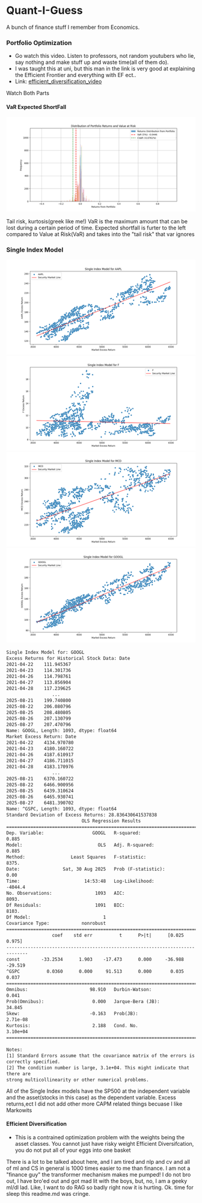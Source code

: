 # Quant-I-Guess
A bunch of finance stuff I remember from Economics.



### Portfolio Optimization
* Go watch this video. Listen to professors, not random youtubers who lie, say nothing and make stuff up and waste time(all of them do).
* I was taught this at uni, but this man in the link is very good at explaining the Efficient Frontier and everything with EF ect..
* Link:
[efficient_diversification_video](https://www.youtube.com/watch?v=wo7LR-evnmc&t=605s)

Watch Both Parts

#### VaR Expected ShortFall

![var_es_portfolio](images/VaR-Cvar-EfficientDiversification.png)

Tail risk, kurtosis(greek like me!)
VaR is the maximum amount that can be lost during a certain period of time.
Expected shortfall is furter to the left compared to Value at Risk(VaR) and takes into the "tail risk" that var ignores

### Single Index Model

![apple_sim](images/sim/single_index_model_AAPL.png)
![Ford_sim](images/sim/single_index_model_F.png)
![mcdonalds_sim](images/sim/single_index_model_MCD.png)
![google_sim](images/sim/single_index_model_GOOGL.png)

```text
Single Index Model for: GOOGL
Excess Returns for Historical Stock Data: Date
2021-04-22    111.945367
2021-04-23    114.301736
2021-04-26    114.798761
2021-04-27    113.856904
2021-04-28    117.239625
                 ...    
2025-08-21    199.740800
2025-08-22    206.080796
2025-08-25    208.480805
2025-08-26    207.130799
2025-08-27    207.470796
Name: GOOGL, Length: 1093, dtype: float64
Market Excess Return: Date
2021-04-22    4134.970780
2021-04-23    4180.160722
2021-04-26    4187.610917
2021-04-27    4186.711015
2021-04-28    4183.170976
                 ...     
2025-08-21    6370.160722
2025-08-22    6466.900956
2025-08-25    6439.310624
2025-08-26    6465.930741
2025-08-27    6481.390702
Name: ^GSPC, Length: 1093, dtype: float64
Standard Deviation of Excess Returns: 28.836430641537838
                            OLS Regression Results                            
==============================================================================
Dep. Variable:                  GOOGL   R-squared:                       0.885
Model:                            OLS   Adj. R-squared:                  0.885
Method:                 Least Squares   F-statistic:                     8375.
Date:                Sat, 30 Aug 2025   Prob (F-statistic):               0.00
Time:                        14:53:48   Log-Likelihood:                -4044.4
No. Observations:                1093   AIC:                             8093.
Df Residuals:                    1091   BIC:                             8103.
Df Model:                           1                                         
Covariance Type:            nonrobust                                         
==============================================================================
                 coef    std err          t      P>|t|      [0.025      0.975]
------------------------------------------------------------------------------
const        -33.2534      1.903    -17.473      0.000     -36.988     -29.519
^GSPC          0.0360      0.000     91.513      0.000       0.035       0.037
==============================================================================
Omnibus:                       98.910   Durbin-Watson:                   0.041
Prob(Omnibus):                  0.000   Jarque-Bera (JB):               34.845
Skew:                          -0.163   Prob(JB):                     2.71e-08
Kurtosis:                       2.188   Cond. No.                     3.10e+04
==============================================================================

Notes:
[1] Standard Errors assume that the covariance matrix of the errors is correctly specified.
[2] The condition number is large, 3.1e+04. This might indicate that there are
strong multicollinearity or other numerical problems.
```
All of the Single Index models have the SP500 at the independent variable and the asset(stocks in this case)
as the dependent variable. Excess returns,ect
I did not add other more CAPM related things becuase I like Markowits

#### Efficient Diversification

* This is a contrained optimization problem with the weights being the asset classes.
You cannot just have risky weight Efficient Diversifcation, you do not put all of your eggs into one basket

There is a lot to be talked about here, and I am tired and nlp and cv and all of ml and CS in general is 1000 times
easier to me than finance. I am not a "finance guy" the transformer mechanism makes me pumped!
I do not bro out, I have bro'ed out and got mad lit with the boys, but, no, I am a geeky ml/dl lad.
Like, I want to do RAG so badly right now it is hurting. Ok. time for sleep this readme.md was cringe.














